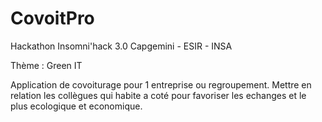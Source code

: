 # CovoitPro

Hackathon Insomni'hack 3.0 Capgemini - ESIR - INSA  

Thème : Green IT  

Application de covoiturage pour 1 entreprise ou regroupement. Mettre en relation les collègues qui habite a coté pour favoriser les echanges et le plus ecologique et economique.

